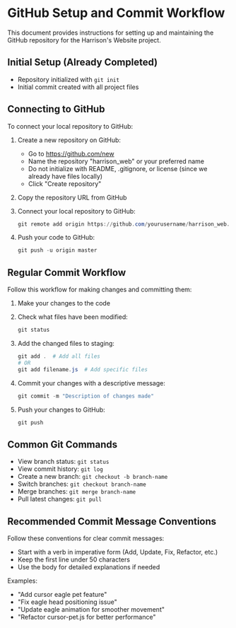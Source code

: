 # GitHub Setup and Commit Workflow

This document provides instructions for setting up and maintaining the GitHub repository for the Harrison's Website project.

## Initial Setup (Already Completed)

- Repository initialized with `git init`
- Initial commit created with all project files

## Connecting to GitHub

To connect your local repository to GitHub:

1. Create a new repository on GitHub:
   - Go to https://github.com/new
   - Name the repository "harrison_web" or your preferred name
   - Do not initialize with README, .gitignore, or license (since we already have files locally)
   - Click "Create repository"

2. Copy the repository URL from GitHub

3. Connect your local repository to GitHub:
   ```powershell
   git remote add origin https://github.com/yourusername/harrison_web.git
   ```

4. Push your code to GitHub:
   ```powershell
   git push -u origin master
   ```

## Regular Commit Workflow

Follow this workflow for making changes and committing them:

1. Make your changes to the code

2. Check what files have been modified:
   ```powershell
   git status
   ```

3. Add the changed files to staging:
   ```powershell
   git add .  # Add all files
   # OR
   git add filename.js  # Add specific files
   ```

4. Commit your changes with a descriptive message:
   ```powershell
   git commit -m "Description of changes made"
   ```

5. Push your changes to GitHub:
   ```powershell
   git push
   ```

## Common Git Commands

- View branch status: `git status`
- View commit history: `git log`
- Create a new branch: `git checkout -b branch-name`
- Switch branches: `git checkout branch-name`
- Merge branches: `git merge branch-name`
- Pull latest changes: `git pull`

## Recommended Commit Message Conventions

Follow these conventions for clear commit messages:

- Start with a verb in imperative form (Add, Update, Fix, Refactor, etc.)
- Keep the first line under 50 characters
- Use the body for detailed explanations if needed

Examples:
- "Add cursor eagle pet feature"
- "Fix eagle head positioning issue"
- "Update eagle animation for smoother movement"
- "Refactor cursor-pet.js for better performance" 